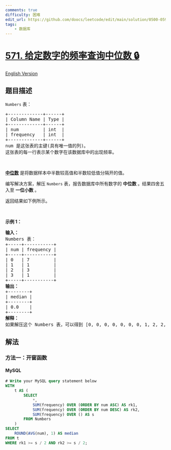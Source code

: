 ```yaml
---
comments: true
difficulty: 困难
edit_url: https://github.com/doocs/leetcode/edit/main/solution/0500-0599/0571.Find%20Median%20Given%20Frequency%20of%20Numbers/README.md
tags:
    - 数据库
---
```


<!-- problem:start -->

# [571. 给定数字的频率查询中位数 🔒](https://leetcode.cn/problems/find-median-given-frequency-of-numbers)

[English Version](/solution/0500-0599/0571.Find%20Median%20Given%20Frequency%20of%20Numbers/README_EN.md)

## 题目描述

<!-- description:start -->

<p><code>Numbers</code> 表：</p>

<pre>
+-------------+------+
| Column Name | Type |
+-------------+------+
| num         | int  |
| frequency   | int  |
+-------------+------+
num 是这张表的主键(具有唯一值的列)。
这张表的每一行表示某个数字在该数据库中的出现频率。</pre>

<p>&nbsp;</p>
<a href="https://baike.baidu.com/item/%E4%B8%AD%E4%BD%8D%E6%95%B0/3087401" target="_blank"><strong>中位数</strong></a> 是将数据样本中半数较高值和半数较低值分隔开的值。

<p>编写解决方案，解压 <code>Numbers</code> 表，报告数据库中所有数字的 <strong>中位数</strong> 。结果四舍五入至 <strong>一位小数</strong> 。</p>

<p>返回结果如下例所示。</p>

<p>&nbsp;</p>

<div class="top-view__1vxA">
<div class="original__bRMd">
<div>
<p><strong>示例 1：</strong></p>

<pre>
<strong>输入：</strong> 
Numbers 表：
+-----+-----------+
| num | frequency |
+-----+-----------+
| 0   | 7         |
| 1   | 1         |
| 2   | 3         |
| 3   | 1         |
+-----+-----------+
<strong>输出：</strong>
+--------+
| median |
+--------+
| 0.0    |
+--------+
<strong>解释：</strong>
如果解压这个 Numbers 表，可以得到 [0, 0, 0, 0, 0, 0, 0, 1, 2, 2, 2, 3] ，所以中位数是 (0 + 0) / 2 = 0 。
</pre>
</div>
</div>
</div>

<!-- description:end -->

## 解法

<!-- solution:start -->

### 方法一：开窗函数

<!-- tabs:start -->

#### MySQL

```sql
# Write your MySQL query statement below
WITH
    t AS (
        SELECT
            *,
            SUM(frequency) OVER (ORDER BY num ASC) AS rk1,
            SUM(frequency) OVER (ORDER BY num DESC) AS rk2,
            SUM(frequency) OVER () AS s
        FROM Numbers
    )
SELECT
    ROUND(AVG(num), 1) AS median
FROM t
WHERE rk1 >= s / 2 AND rk2 >= s / 2;
```

<!-- tabs:end -->

<!-- solution:end -->

<!-- problem:end -->
